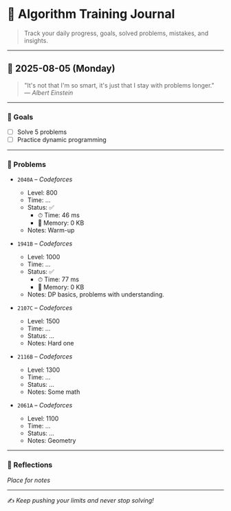 # 📘 Algorithm Training Journal

> Track your daily progress, goals, solved problems, mistakes, and insights.

---

## 📅 2025-08-05 (Monday)

> "It's not that I'm so smart, it's just that I stay with problems longer."  
> — *Albert Einstein*

---

### 🎯 Goals

- [ ] Solve 5 problems  
- [ ] Practice dynamic programming  

---

### 🧩 Problems

- `2040A` – *Codeforces*  
  - Level: 800  
  - Time: ...  
  - Status: ✅  
    - ⏱ Time: 46 ms  
    - 🧠 Memory: 0 KB
  - Notes: Warm-up  

- `1941B` – *Codeforces*  
  - Level: 1000  
  - Time: ...  
  - Status: ✅
    - ⏱ Time: 77 ms  
    - 🧠 Memory: 0 KB  
  - Notes: DP basics, problems with understanding.  

- `2107C` – *Codeforces*  
  - Level: 1500  
  - Time: ...  
  - Status: ...  
  - Notes: Hard one  

- `2116B` – *Codeforces*  
  - Level: 1300  
  - Time: ...  
  - Status: ...  
  - Notes: Some math  

- `2061A` – *Codeforces*  
  - Level: 1100  
  - Time: ...  
  - Status: ...  
  - Notes: Geometry  

---

### 🧠 Reflections

_Place for notes_  

---

✍️ *Keep pushing your limits and never stop solving!*
